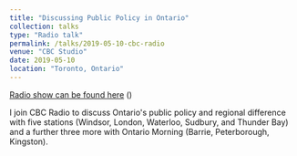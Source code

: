 ```yaml
---
title: "Discussing Public Policy in Ontario"
collection: talks
type: "Radio talk"
permalink: /talks/2019-05-10-cbc-radio
venue: "CBC Studio"
date: 2019-05-10
location: "Toronto, Ontario"
---
```

[Radio show can be found here](https://podknife.com/podcasts/ontario-morning-from-cbc-radio) ()

I join CBC Radio to discuss Ontario's public policy and regional difference with five stations (Windsor, London, Waterloo, Sudbury, and Thunder Bay) and a further three more with Ontario Morning (Barrie, Peterborough, Kingston).
